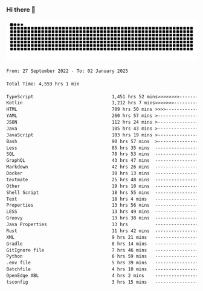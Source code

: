 ### Hi there 👋

<picture>
  <source media="(prefers-color-scheme: dark)" srcset="https://raw.githubusercontent.com/heyline/heyline/output/github-contribution-grid-snake-dark.svg">
  <source media="(prefers-color-scheme: light)" srcset="https://raw.githubusercontent.com/heyline/heyline/output/github-contribution-grid-snake.svg">
  <img alt="github contribution grid snake animation" src="https://raw.githubusercontent.com/heyline/heyline/output/github-contribution-grid-snake.svg">
</picture>

<!--START_SECTION:waka-->

```txt
From: 27 September 2022 - To: 02 January 2025

Total Time: 4,553 hrs 1 min

TypeScript                             1,451 hrs 52 mins>>>>>>>>-----------------   31.89 %
Kotlin                                 1,212 hrs 7 mins>>>>>>>------------------   26.62 %
HTML                                   709 hrs 50 mins >>>>---------------------   15.59 %
YAML                                   260 hrs 57 mins >------------------------   05.73 %
JSON                                   112 hrs 24 mins >------------------------   02.47 %
Java                                   105 hrs 43 mins >------------------------   02.32 %
JavaScript                             103 hrs 19 mins >------------------------   02.27 %
Bash                                   90 hrs 57 mins  >------------------------   02.00 %
Less                                   85 hrs 35 mins  -------------------------   01.88 %
SQL                                    78 hrs 53 mins  -------------------------   01.73 %
GraphQL                                43 hrs 47 mins  -------------------------   00.96 %
Markdown                               42 hrs 26 mins  -------------------------   00.93 %
Docker                                 30 hrs 13 mins  -------------------------   00.66 %
textmate                               25 hrs 48 mins  -------------------------   00.57 %
Other                                  19 hrs 10 mins  -------------------------   00.42 %
Shell Script                           18 hrs 55 mins  -------------------------   00.42 %
Text                                   18 hrs 4 mins   -------------------------   00.40 %
Properties                             13 hrs 56 mins  -------------------------   00.31 %
LESS                                   13 hrs 49 mins  -------------------------   00.30 %
Groovy                                 13 hrs 38 mins  -------------------------   00.30 %
Java Properties                        13 hrs          -------------------------   00.29 %
Rust                                   11 hrs 42 mins  -------------------------   00.26 %
XML                                    9 hrs 21 mins   -------------------------   00.21 %
Gradle                                 8 hrs 14 mins   -------------------------   00.18 %
GitIgnore file                         7 hrs 46 mins   -------------------------   00.17 %
Python                                 6 hrs 59 mins   -------------------------   00.15 %
.env file                              5 hrs 39 mins   -------------------------   00.12 %
Batchfile                              4 hrs 10 mins   -------------------------   00.09 %
OpenEdge ABL                           4 hrs 2 mins    -------------------------   00.09 %
tsconfig                               3 hrs 15 mins   -------------------------   00.07 %
```

<!--END_SECTION:waka-->

